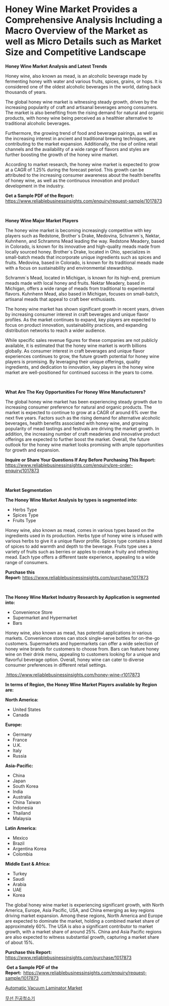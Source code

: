 <p><h1>Honey Wine Market Provides a Comprehensive Analysis Including a Macro Overview of the Market as well as Micro Details such as Market Size and Competitive Landscape</h1></p><p><strong>Honey Wine Market Analysis and Latest Trends</strong></p>
<p><p>Honey wine, also known as mead, is an alcoholic beverage made by fermenting honey with water and various fruits, spices, grains, or hops. It is considered one of the oldest alcoholic beverages in the world, dating back thousands of years.</p><p>The global honey wine market is witnessing steady growth, driven by the increasing popularity of craft and artisanal beverages among consumers. The market is also benefiting from the rising demand for natural and organic products, with honey wine being perceived as a healthier alternative to traditional alcoholic beverages.</p><p>Furthermore, the growing trend of food and beverage pairings, as well as the increasing interest in ancient and traditional brewing techniques, are contributing to the market expansion. Additionally, the rise of online retail channels and the availability of a wide range of flavors and styles are further boosting the growth of the honey wine market.</p><p>According to market research, the honey wine market is expected to grow at a CAGR of 1.25% during the forecast period. This growth can be attributed to the increasing consumer awareness about the health benefits of honey wine, as well as the continuous innovation and product development in the industry.</p></p>
<p><strong>Get a Sample PDF of the Report:&nbsp;</strong> <a href="https://www.reliablebusinessinsights.com/enquiry/request-sample/1017873">https://www.reliablebusinessinsights.com/enquiry/request-sample/1017873</a></p>
<p>&nbsp;</p>
<p><strong>Honey Wine Major Market Players</strong></p>
<p><p>The honey wine market is becoming increasingly competitive with key players such as Redstone, Brother`s Drake, Medovina, Schramm`s, Nektar, Kuhnhenn, and Schramms Mead leading the way. Redstone Meadery, based in Colorado, is known for its innovative and high-quality meads made from locally sourced honey. Brother`s Drake, located in Ohio, specializes in small-batch meads that incorporate unique ingredients such as spices and fruits. Medovina, based in Colorado, is known for its traditional meads made with a focus on sustainability and environmental stewardship.</p><p>Schramm`s Mead, located in Michigan, is known for its high-end, premium meads made with local honey and fruits. Nektar Meadery, based in Michigan, offers a wide range of meads from traditional to experimental flavors. Kuhnhenn Mead, also based in Michigan, focuses on small-batch, artisanal meads that appeal to craft beer enthusiasts.</p><p>The honey wine market has shown significant growth in recent years, driven by increasing consumer interest in craft beverages and unique flavor profiles. As the market continues to expand, key players are expected to focus on product innovation, sustainability practices, and expanding distribution networks to reach a wider audience.</p><p>While specific sales revenue figures for these companies are not publicly available, it is estimated that the honey wine market is worth billions globally. As consumer interest in craft beverages and unique flavor experiences continues to grow, the future growth potential for honey wine players is promising. By leveraging their unique offerings, quality ingredients, and dedication to innovation, key players in the honey wine market are well-positioned for continued success in the years to come.</p></p>
<p>&nbsp;</p>
<p><strong>What Are The Key Opportunities For Honey Wine Manufacturers?</strong></p>
<p><p>The global honey wine market has been experiencing steady growth due to increasing consumer preference for natural and organic products. The market is expected to continue to grow at a CAGR of around 6% over the next five years. Factors such as the rising demand for alternative alcoholic beverages, health benefits associated with honey wine, and growing popularity of mead tastings and festivals are driving the market growth. In addition, the increasing number of craft meaderies and innovative product offerings are expected to further boost the market. Overall, the future outlook for the honey wine market looks promising with ample opportunities for growth and expansion.</p></p>
<p><strong>Inquire or Share Your Questions If Any Before Purchasing This Report:</strong> <a href="https://www.reliablebusinessinsights.com/enquiry/pre-order-enquiry/1017873">https://www.reliablebusinessinsights.com/enquiry/pre-order-enquiry/1017873</a></p>
<p>&nbsp;</p>
<p><strong>Market Segmentation</strong></p>
<p><strong>The Honey Wine Market Analysis by types is segmented into:</strong></p>
<p><ul><li>Herbs Type</li><li>Spices Type</li><li>Fruits Type</li></ul></p>
<p><p>Honey wine, also known as mead, comes in various types based on the ingredients used in its production. Herbs type of honey wine is infused with various herbs to give it a unique flavor profile. Spices type contains a blend of spices to add warmth and depth to the beverage. Fruits type uses a variety of fruits such as berries or apples to create a fruity and refreshing mead. Each type offers a different taste experience, appealing to a wide range of consumers.</p></p>
<p><strong>Purchase this Report:&nbsp;</strong><a href="https://www.reliablebusinessinsights.com/purchase/1017873">https://www.reliablebusinessinsights.com/purchase/1017873</a></p>
<p>&nbsp;</p>
<p><strong>The Honey Wine Market Industry Research by Application is segmented into:</strong></p>
<p><ul><li>Convenience Store</li><li>Supermarket and Hypermarket</li><li>Bars</li></ul></p>
<p><p>Honey wine, also known as mead, has potential applications in various markets. Convenience stores can stock single-serve bottles for on-the-go customers. Supermarkets and hypermarkets can offer a wide selection of honey wine brands for customers to choose from. Bars can feature honey wine on their drink menu, appealing to customers looking for a unique and flavorful beverage option. Overall, honey wine can cater to diverse consumer preferences in different retail settings.</p></p>
<p><a href="https://www.reliablebusinessinsights.com/honey-wine-r1017873">&nbsp;https://www.reliablebusinessinsights.com/honey-wine-r1017873</a></p>
<p><strong>In terms of Region, the Honey Wine Market Players available by Region are:</strong></p>
<p>
    <p> <strong> North America: </strong>
        <ul>
            <li>United States</li>
            <li>Canada</li>
        </ul>
        </p> 
    <p> <strong> Europe: </strong>
        <ul>
            <li>Germany</li>
            <li>France</li>
            <li>U.K.</li>
            <li>Italy</li>
            <li>Russia</li>
        </ul>
        </p> 
    <p> <strong> Asia-Pacific: </strong>
        <ul>
            <li>China</li>
            <li>Japan</li>
            <li>South Korea</li>
            <li>India</li>
            <li>Australia</li>
            <li>China Taiwan</li>
            <li>Indonesia</li>
            <li>Thailand</li>
            <li>Malaysia</li>
        </ul>
        </p> 
    <p> <strong> Latin America: </strong>
        <ul>
            <li>Mexico</li>
            <li>Brazil</li>
            <li>Argentina Korea</li>
            <li>Colombia</li>
        </ul>
        </p> 
    <p> <strong> Middle East & Africa: </strong>
        <ul>
            <li>Turkey</li>
            <li>Saudi</li>
            <li>Arabia</li>
            <li>UAE</li>
            <li>Korea</li>
        </ul>
    </p>
    </p>
<p><p>The global honey wine market is experiencing significant growth, with North America, Europe, Asia Pacific, USA, and China emerging as key regions driving market expansion. Among these regions, North America and Europe are expected to dominate the market, holding a combined market share of approximately 60%. The USA is also a significant contributor to market growth, with a market share of around 25%. China and Asia Pacific regions are also expected to witness substantial growth, capturing a market share of about 15%.</p></p>
<p><strong>Purchase this Report: </strong><a href="https://www.reliablebusinessinsights.com/purchase/1017873">https://www.reliablebusinessinsights.com/purchase/1017873</a></p>
<p>&nbsp;<strong>Get a Sample PDF of the Report:&nbsp;&nbsp;</strong><a href="https://www.reliablebusinessinsights.com/enquiry/request-sample/1017873">https://www.reliablebusinessinsights.com/enquiry/request-sample/1017873</a></p>
<p><strong></strong></p>
<p><p><a href="https://view.publitas.com/reportprime-1/automatic-vacuum-laminator-market-size-share-trends-analysis-report-by-product-fully-automatic-semi-automatic-and-segment-forecasts-2024-2031/">Automatic Vacuum Laminator Market</a></p><p><a href="https://github.com/jntpkh496620/Market-Research-Report-List-2/blob/main/8340642159641.md">무선 진공청소기</a></p></p>